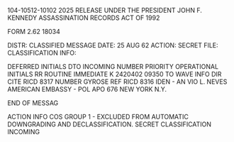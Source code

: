 104-10512-10102 2025 RELEASE UNDER THE PRESIDENT JOHN F. KENNEDY ASSASSINATION RECORDS ACT OF 1992

FORM
2.62
18034

DISTR: CLASSIFIED MESSAGE DATE: 25 AUG 62
ACTION: SECRET FILE:
CLASSIFICATION
INFO:

DEFERRED INITIALS DTO INCOMING NUMBER
PRIORITY
OPERATIONAL INITIALS
RR ROUTINE IMMEDIATE K 2420402 09350
TO WAVE INFO DIR CITE RICD 8317
NUMBER
GYROSE
REF RICD 8316
IDEN - AN VIO L. NEVES
AMERICAN EMBASSY - POL
APO 676
NEW YORK N.Y.

END OF MESSAG

ACTION INFO
COS
GROUP 1 - EXCLUDED FROM AUTOMATIC DOWNGRADING AND DECLASSIFICATION.
SECRET
CLASSIFICATION
INCOMING

